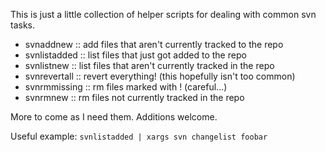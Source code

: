 This is just a little collection of helper scripts for dealing with common svn
tasks.

+ svnaddnew ::  add files that aren't currently tracked to the repo
+ svnlistadded :: list files that just got added to the repo
+ svnlistnew :: list files that aren't currently tracked in the repo
+ svnrevertall :: revert everything! (this hopefully isn't too common)
+ svnrmmissing :: rm files marked with ! (careful...)
+ svnrmnew :: rm files not currently tracked in the repo

More to come as I need them. Additions welcome.

Useful example:
`svnlistadded | xargs svn changelist foobar`


